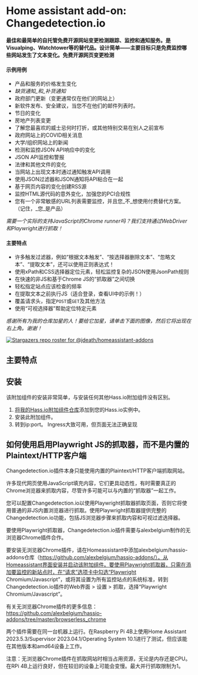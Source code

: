 # Home assistant add-on: Changedetection.io

**最佳和最简单的自托管免费开源网站变更检测跟踪、监控和通知服务。是Visualping、Watchtower等的替代品。设计简单——主要目标只是免费监控哪些网站发生了文本变化。免费开源网页变更检测**

#### 示例用例

- 产品和服务的价格发生变化
- _缺货通知_和_补货通知_
- 政府部门更新（变更通常仅在他们的网站上）
- 新软件发布、安全建议，当您不在他们的邮件列表时。
- 节日的变化
- 房地产列表变更
- 了解您最喜欢的威士忌何时打折，或其他特别交易在别人之前宣布
- 政府网站上的COVID相关消息
- 大学/组织网站上的新闻
- 检测和监控JSON API响应中的变化
- JSON API监控和警报
- 法律和其他文件的变化
- 当网站上出现文本时通过通知触发API调用
- 使用JSON过滤器和JSON通知将API粘合在一起
- 基于网页内容的变化创建RSS源
- 监控HTML源代码的意外变化，加强您的PCI合规性
- 您有一个非常敏感的URL列表需要监控，并且您_不_想使用付费替代方案。（记住，_您_是产品）

_需要一个实际的支持JavaScript的Chrome runner吗？我们支持通过WebDriver和Playwright进行抓取！</a>_

#### 主要特点

- 许多触发过滤器，例如“根据文本触发”、“按选择器删除文本”、“忽略文本”、“提取文本”，还可以使用正则表达式！
- 使用xPath和CSS选择器定位元素，轻松监控复杂的JSON使用JsonPath规则
- 在快速的非JS和基于Chrome JS的“抓取器”之间切换
- 轻松指定站点应该检查的频率
- 在提取文本之前执行JS（适合登录，查看UI中的示例！）
- 覆盖请求头，指定`POST`或`GET`及其他方法
- 使用“可视选择器”帮助定位特定元素

_感谢所有为我的仓库加星的人！要给它加星，请单击下面的图像，然后它将出现在右上角。谢谢！_

[![Stargazers repo roster for @jdeath/homeassistant-addons](https://reporoster.com/stars/jdeath/homeassistant-addons)](https://github.com/jdeath/homeassistant-addons/stargazers)

## 主要特点


## 安装

该附加组件的安装非常简单，与安装任何其他Hass.io附加组件没有区别。

1. [将我的Hass.io附加组件仓库][repository]添加到您的Hass.io实例中。
1. 安装此附加组件。
1. 转到ip:port。 Ingress大致可用，但页面无法正确呈现


## 如何使用启用Playwright JS的抓取器，而不是内置的Plaintext/HTTP客户端

Changedetection.io插件本身只能使用内置的Plaintext/HTTP客户端抓取网站。

许多现代网页使用JavaScript填充内容，它们更具动态性，有时需要真正的Chrome浏览器来抓取内容，尽管许多可能可以与内置的“抓取器”一起工作。

您可以配置Changedetection.io以使用Playwright抓取器抓取页面，否则它将使用普通的非JS内置浏览器进行抓取。使用Playwright抓取器提供完整的Changedetection.io功能，包括JS浏览器步骤来抓取内容和可视过滤选择器。

要使用Playwright抓取器，Changedetection.io插件需要与alexbelgium制作的无浏览器Chrome插件合作。

要安装无浏览器Chrome插件，请在Homeassistant中添加alexbelgium/hassio-addons仓库（https://github.com/alexbelgium/hassio-addons/）。从Homeassistant界面安装并启动该附加组件。要使用Playwright抓取器，只需在添加要监控的新站点时，在“请求”选项卡中勾选“Playwright Chromium/Javascript”，或将其设置为所有监控站点的系统标准，转到Changedetection.io插件的Web界面 > 设置 > 抓取，选择“Playwright Chromium/Javascript”。

有关无浏览器Chrome插件的更多信息：https://github.com/alexbelgium/hassio-addons/tree/master/browserless_chrome

两个插件需要在同一台机器上运行。在Raspberry Pi 4B上使用Home Assistant 2023.5.3/Supervisor 2023.04.1/Operating System 10.1进行了测试，但应该能在其他版本和amd64设备上工作。

注意：无浏览器Chrome插件在抓取网站时相当占用资源，无论是内存还是CPU。在RPi 4B上运行良好，但在较旧的设备上可能会变慢。最大并行抓取限制为1。


[repository]: https://github.com/jdeath/homeassistant-addons